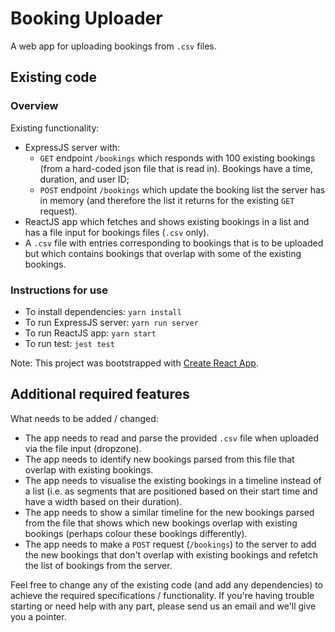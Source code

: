 # Booking Uploader

A web app for uploading bookings from `.csv` files. 

## Existing code

### Overview

Existing functionality:
- ExpressJS server with:
    - `GET` endpoint `/bookings` which responds with 100 existing bookings (from a hard-coded json file that is read in). Bookings have a time, duration, and user ID;
    - `POST` endpoint `/bookings` which update the booking list the server has in memory (and therefore the list it returns for the existing `GET` request).
- ReactJS app which fetches and shows existing bookings in a list and has a file input for bookings files (`.csv` only). 
- A `.csv` file with entries corresponding to bookings that is to be uploaded but which contains bookings that overlap with some of the existing bookings. 

### Instructions for use

- To install dependencies: `yarn install`
- To run ExpressJS server: `yarn run server`
- To run ReactJS app: `yarn start`
- To run test: `jest test`

Note: This project was bootstrapped with [Create React App](https://github.com/facebookincubator/create-react-app).

## Additional required features

What needs to be added / changed:
- The app needs to read and parse the provided `.csv` file when uploaded via the file input (dropzone). 
- The app needs to identify new bookings parsed from this file that overlap with existing bookings. 
- The app needs to visualise the existing bookings in a timeline instead of a list (i.e. as segments that are positioned based on their start time and have a width based on their duration). 
- The app needs to show a similar timeline for the new bookings parsed from the file that shows which new bookings overlap with existing bookings (perhaps colour these bookings differently). 
- The app needs to make a `POST` request (`/bookings`) to the server to add the new bookings that don't overlap with existing bookings and refetch the list of bookings from the server. 

Feel free to change any of the existing code (and add any dependencies) to achieve the required specifications / functionality. If you're having trouble starting or need help with any part, please send us an email and we'll give you a pointer.
